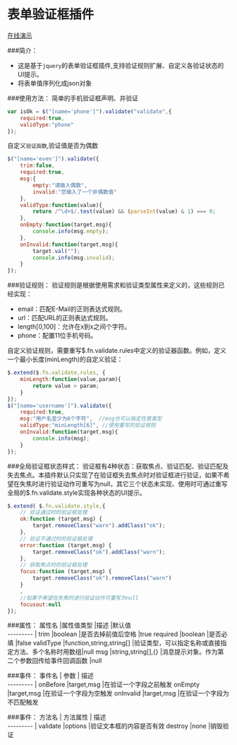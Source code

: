 # 表单验证框插件
[在线演示](http://jiesenboor.github.io/other/demo/validate/index.html) 
   
###简介：
- 这是基于`jquery`的表单验证框插件,支持验证规则扩展、自定义各验证状态的UI提示。
- 将表单值序列化成json对象

###使用方法：
简单的手机验证框声明、并验证
``` javascript
var isOk = $("[name='phone']").validate("validate",{
    required:true,
    validType:"phone"
});
```
自定义`验证函数`,验证值是否为偶数
``` javascript
$("[name='even']").validate({
    trim:false,
    required:true,
    msg:{
        empty:"请输入偶数",
        invalid:"您输入了一个非偶数值"
    },
    validType:function(value){
        return /^\d+$/.test(value) && (parseInt(value) & 1) === 0;
    },
    onEmpty:function(target,msg){
        console.info(msg.empty);
    },
    onInvalid:function(target,msg){
        target.val("");
        console.info(msg.invalid);
    }
});
```

###验证规则：
验证规则是根据使用需求和验证类型属性来定义的，这些规则已经实现：

- email：匹配E-Mail的正则表达式规则。
- url：匹配URL的正则表达式规则。
- length[0,100]：允许在x到x之间个字符。
- phone：配置11位手机号码。

自定义验证规则，需要重写$.fn.validate.rules中定义的验证器函数。例如，定义一个最小长度(minLength)的自定义验证：
``` javascript
$.extend($.fn.validate.rules, {
    minLength:function(value,param){
        return value > param;
    }
});
$("[name='username']").validate({
    required:true,
    msg:"用户名至少为6个字符",  //msg也可以指定任意类型
    validType:"minLength[6]", //使用重写的验证规则
    onInvalid:function(target,msg){
        console.info(msg);
    }
});
```

###全局验证框状态样式：
验证框有4种状态：获取焦点、验证匹配、验证匹配及失去焦点。本插件默认只实现了在验证框失去焦点时对验证框进行验证，如果不希望在失焦时进行验证动作可重写为null，其它三个状态未实现、使用时可通过重写全局的$.fn.validate.style实现各种状态的UI提示。
``` javascript
$.extend( $.fn.validate.style,{
    // 验证通过时的验证框处理
    ok:function (target,msg) {
        target.removeClass("warn").addClass("ok");
    },
    // 验证不通过时的验证框处理
    error:function (target,msg) {
        target.removeClass("ok").addClass("warn");
    },
    // 获取焦点时的验证框处理
    focus:function (target,msg) {
        target.removeClass("ok").removeClass("warn")
    }
    ,
    //如果不希望在失焦时进行验证动作可重写为null
    focusout:null
});
```

###属性：
属性名     |属性值类型                |描述                                           |默认值  
--------- |
trim      |boolean                  |是否去掉前值后空格                               |true
required  |boolean                  |是否必填                                        |false
validType |function,string,string[] |验证类型，可以指定名称或直接指定方法、多个名称时用数组|null
msg       |string,string[],{}       |消息提示对象。作为第二个参数回传给事件回调函数       |null

###事件：
事件名     | 参数            |  描述  
--------- |
onBefore  |target,msg       |在验证一个字段之前触发
onEmpty   |target,msg       |在验证一个字段为空触发
onInvalid |target,msg       |在验证一个字段为不匹配触发

###事件：
方法名     | 方法属性            |  描述  
--------- |
validate  |options             |验证文本框的内容是否有效
destroy   |none                |销毁验证